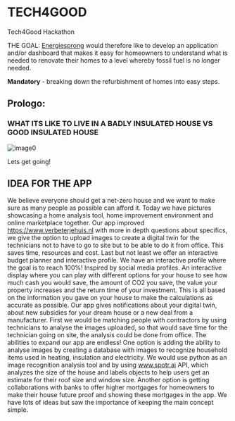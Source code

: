 # TECH4GOOD
Tech4Good Hackathon

THE GOAL:
	<a href="https://energiesprong.org"/>Energiesprong</a> would therefore like to develop an application and/or dashboard that makes it easy for homeowners to understand what is needed to renovate their homes to a level whereby fossil fuel is no longer needed.

**Mandatory** - breaking down the refurbishment of homes into easy steps.

##	Prologo:
###	WHAT ITS LIKE TO LIVE IN A BADLY INSULATED HOUSE VS GOOD INSULATED HOUSE
![image0](https://user-images.githubusercontent.com/47741591/117816068-c9663f00-b26e-11eb-8e1b-b504f736e07a.jpg)

Lets get going!

##	IDEA FOR THE APP

We believe everyone should get a net-zero house and we want to make sure as many people as possible can afford it. Today we have pictures showcasing a home analysis tool, home improvement environment and online marketplace together. Our app improved https://www.verbeterjehuis.nl with more in depth questions about specifics, we give the option to upload images to create a digital twin for the technicians not to have to go to site but to be able to do it from office. This saves time, resources and cost. Last but not least we offer an interactive budget planner and interactive profile. We have an interactive profile where the goal is to reach 100%! Inspired by social media profiles. An interactive display where you can play with different options for your house to see how much cash you would save, the amount of CO2 you save, the value your property increases and the return time of your investment. This is all based on the information you gave on your house to make the calculations as accurate as possible. Our app gives notifications about your digital twin, about new subsidies for your dream house or a new deal from a manufacturer. First we would be matching people with contractors by using technicians to analyse the images uploaded, so that would save time for the technician going on site, the analysis could be done from office. 
The abilities to expand our app are endless! One option is adding the ability to analyse images by creating a database with images to recognize household items used in heating, insulation and electricity. We would use python as an image recognition analysis tool and by using www.spotr.ai API, which analyzes the size of the house and labels objects to help users get an estimate for their roof size and window size. Another option is getting collaborations with banks to offer higher mortgages for homeowners to make their house future proof and showing these mortgages in the app. We have lots of ideas but saw the importance of keeping the main concept simple.
